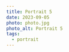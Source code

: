 ```yaml
---
title: Portrait 5
date: 2023-09-05
photo: photo.jpg
photo_alt: Portrait 5
tags:
  - portrait
---
```

